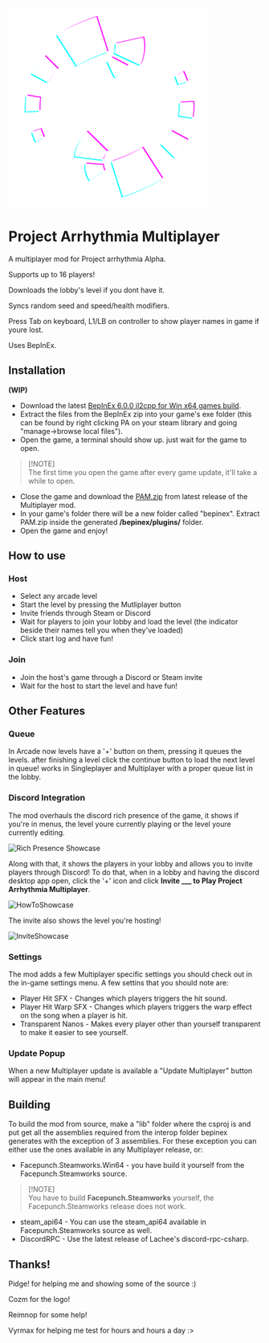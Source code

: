 ![Logo](Logo400x400.png)

# Project Arrhythmia Multiplayer

A multiplayer mod for Project arrhythmia Alpha.

Supports up to 16 players!

Downloads the lobby's level if you dont have it.

Syncs random seed and speed/health modifiers.

Press Tab on keyboard, L1/LB on controller to show player names in game if youre lost.

Uses BepInEx.

## Installation
**(WIP)**

* Download the latest [BepInEx 6.0.0 il2cpp for Win x64 games build](https://builds.bepinex.dev/projects/bepinex_be/704/BepInEx-Unity.IL2CPP-win-x64-6.0.0-be.704%2B6b38cee.zip).
* Extract the files from the BepInEx zip into your game's exe folder (this can be found by right clicking PA on your steam library and going "manage->browse local files").
* Open the game, a terminal should show up. just wait for the game to open.
  
> [!NOTE]\
> The first time you open the game after every game update, it'll take a while to open.

* Close the game and download the [PAM.zip](https://github.com/Aiden-ytarame/PAMultiplayer/releases/latest/download/PAM.zip) from latest release of the Multiplayer mod.
* In your game's folder there will be a new folder called "bepinex". Extract PAM.zip inside the generated **/bepinex/plugins/** folder.
* Open the game and enjoy!

## How to use

### Host

* Select any arcade level
* Start the level by pressing the Mutliplayer button
* Invite friends through Steam or Discord
* Wait for players to join your lobby and load the level (the indicator beside their names tell you when they've loaded)
* Click start log and have fun!


### Join 

* Join the host's game through a Discord or Steam invite
* Wait for the host to start the level and have fun!

## Other Features

### Queue

In Arcade now levels have a '+' button on them, pressing it queues the levels. after finishing a level click the continue button to load the next level in queue! works in Singleplayer and Multiplayer with a proper queue list in the lobby.


### Discord Integration

The mod overhauls the discord rich presence of the game, it shows if you're in menus, the level youre currently playing or the level youre currently editing.

![Rich Presence Showcase](https://github.com/user-attachments/assets/0c6c0785-23b0-482b-8d22-800590a484c7)

Along with that, it shows the players in your lobby and allows you to invite players through Discord! To do that, when in a lobby and having the discord desktop app open, click the '+' icon and click **Invite ___ to Play Project Arrhythmia Multiplayer**.

![HowToShowcase](https://github.com/user-attachments/assets/0a5474f1-80f2-42f2-a69c-1f2e8e2cef80)

The invite also shows the level you're hosting!

![InviteShowcase](https://github.com/user-attachments/assets/945fa985-c88e-459e-ae0e-49c80993de8b)


### Settings

The mod adds a few Multiplayer specific settings you should check out in the in-game settings menu.
A few settins that you should note are:
* Player Hit SFX - Changes which players triggers the hit sound.
* Player Hit Warp SFX - Changes which players triggers the warp effect on the song when a player is hit.
* Transparent Nanos - Makes every player other than yourself transparent to make it easier to see yourself.

### Update Popup

When a new Multiplayer update is available a "Update Multiplayer" button will appear in the main menu!

## Building
To build the mod from source, make a "lib" folder where the csproj is and put get all the assemblies required from the interop folder bepinex generates with the exception of 3 assemblies. For these exception you can either use the ones available in any Multiplayer release, or:
* Facepunch.Steamworks.Win64 - you have build it yourself from the Facepunch.Steamworks source.
> [!NOTE]\
> You have to build **Facepunch.Steamworks** yourself, the Facepunch.Steamworks release does not work.

* steam_api64 - You can use the steam_api64 available in Facepunch.Steamworks source as well.
* DiscordRPC - Use the latest release of Lachee's discord-rpc-csharp.


## Thanks!
Pidge! for helping me and showing some of the source :)

Cozm for the logo!

Reimnop for some help!

Vyrmax for helping me test for hours and hours a day :>
